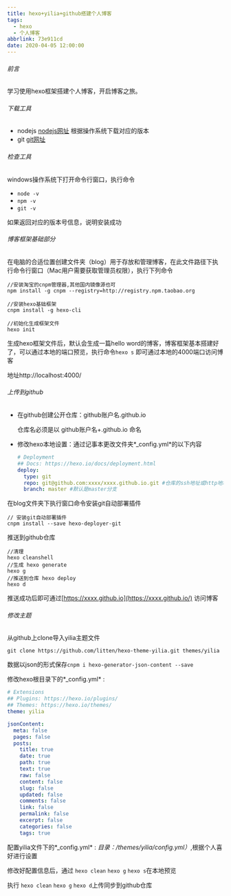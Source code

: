 ```yaml
---
title: hexo+yilia+github搭建个人博客
tags:
  - hexo
  - 个人博客
abbrlink: 73e911cd
date: 2020-04-05 12:00:00
---
```


###### 前言

学习使用hexo框架搭建个人博客，开启博客之旅。

###### 下载工具

- nodejs [nodejs网址](https://nodejs.org/en/) 根据操作系统下载对应的版本
- git [git网址](https://git-scm.com/)

###### 检查工具

windows操作系统下打开命令行窗口，执行命令

- `node -v`
- `npm -v`
- `git -v`

如果返回对应的版本号信息，说明安装成功

<!--more-->

###### 博客框架基础部分

在电脑的合适位置创建文件夹（blog）用于存放和管理博客，在此文件路径下执行命令行窗口（Mac用户需要获取管理员权限），执行下列命令

```shell
//安装淘宝的cnpm管理器,其他国内镜像源也可
npm install -g cnpm --registry=http://registry.npm.taobao.org 

//安装hexo基础框架
cnpm install -g hexo-cli

//初始化生成框架文件
hexo init
```

生成hexo框架文件后，默认会生成一篇hello word的博客，博客框架基本搭建好了，可以通过本地的端口预览，执行命令`hexo s` 即可通过本地的4000端口访问博客

地址http://localhost:4000/

###### 上传到github

- 在github创建公开仓库：github账户名.github.io

  仓库名必须是以 github账户名+.github.io 命名

- 修改hexo本地设置：通过记事本更改文件夹*_config.yml*的以下内容

  ```yaml
  # Deployment
  ## Docs: https://hexo.io/docs/deployment.html
  deploy:
    type: git
    repo: git@github.com:xxxx/xxxx.github.io.git #仓库的ssh地址或http地址
    branch: master #默认是master分支
  ```

在blog文件夹下执行窗口命令安装git自动部署插件

```shell
// 安装git自动部署插件
cnpm install --save hexo-deployer-git
```

推送到github仓库

```shell
//清理
hexo cleanshell
//生成 hexo generate
hexo g
//推送到仓库 hexo deploy
hexo d
```

推送成功后即可通过[https://xxxx.github.io](https://xxxx.github.io/)	访问博客

###### 修改主题

从github上clone导入yilia主题文件

```shell
git clone https://github.com/litten/hexo-theme-yilia.git themes/yilia
```

数据以json的形式保存`cnpm i hexo-generator-json-content --save`

修改hexo根目录下的*_config.yml* :

```yaml
# Extensions
## Plugins: https://hexo.io/plugins/
## Themes: https://hexo.io/themes/
theme: yilia

jsonContent:
  meta: false
  pages: false
  posts:
    title: true
    date: true
    path: true
    text: true
    raw: false
    content: false
    slug: false
    updated: false
    comments: false
    link: false
    permalink: false
    excerpt: false
    categories: false
    tags: true
```

配置yilia文件下的*_config.yml* : *目录：/themes/yilia/config.yml）*,根据个人喜好进行设置

修改好配置信息后，通过 `hexo clean` `hexo g` `hexo s`在本地预览

执行 `hexo clean` `hexo g` `hexo d`上传同步到github仓库